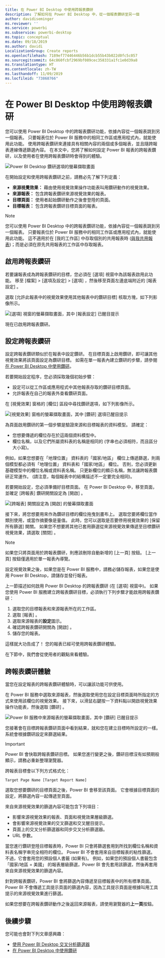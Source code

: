 ```yaml
---
title: 在 Power BI Desktop 中使用跨報表鑽研
description: 了解如何在 Power BI Desktop 中，從一個報表鑽研至另一個
author: davidiseminger
ms.reviewer: ''
ms.service: powerbi
ms.subservice: powerbi-desktop
ms.topic: conceptual
ms.date: 09/18/2019
ms.author: davidi
LocalizationGroup: Create reports
ms.openlocfilehash: 7189ef77446446b56b1dcb55b43b022d0fc5c057
ms.sourcegitcommit: 64c860fcbf2969bf089cec358331a1fc1e0d39a8
ms.translationtype: HT
ms.contentlocale: zh-TW
ms.lasthandoff: 11/09/2019
ms.locfileid: "73868766"
---
```

# <a name="use-cross-report-drillthrough-in-power-bi-desktop"></a>在 Power BI Desktop 中使用跨報表鑽研

您可以使用 Power BI Desktop 中的跨報表鑽研功能，依據內容從一個報表跳到另一個報表。 只要報表位於 Power BI 服務中的相同工作區或應用程式內，就能使用此功能。 使用跨報表鑽研來連接具有相關內容的兩個或多個報表，並且隨跨報表連線傳遞篩選內容。 在本文中，您將了解如何設定 Power BI 報表的跨報表鑽研，以及使用者在使用跨報表鑽研時會得到的體驗。

![Power BI Desktop 鑽研選項的螢幕擷取畫面](media/desktop-cross-report-drill-through/cross-report-drill-through-01.png)

在開始設定和使用跨報表鑽研之前，請務必先了解下列定義：

* **來源視覺效果：** 藉由使用視覺效果操作功能表叫用鑽研動作的視覺效果。
* **來源報表：** 包含跨報表鑽研來源視覺效果的報表。
* **目標頁面：** 使用者起始鑽研動作之後會登陸的頁面。
* **目標報表：** 包含跨報表鑽研目標頁面的報表。


> [!NOTE]
> 您可以使用 Power BI Desktop 中的跨報表鑽研功能，依據內容從一個報表跳到另一個報表。 只要報表位於 Power BI 服務中的相同工作區或應用程式內，就能使用此功能。 這不適用於在 [我的工作區]  中存取個別的共用報表時 ([與我共用報表](service-share-dashboards.md#share-a-dashboard-or-report))；而是必須在原先共用報表的工作區中存取報表。


## <a name="enable-cross-report-drillthrough"></a>啟用跨報表鑽研

若要讓報表成為跨報表鑽研的目標，您必須在 [選項]  視窗中為該報表啟用此功能。 移至 [檔案]   > [選項及設定]   > [選項]  ，然後移至頁面左邊底端附近的 [報表設定]  。

選取 [允許此報表中的視覺效果使用其他報表中的鑽研目標]  核取方塊，如下列影像所示。

![[選項] 視窗的螢幕擷取畫面，其中 [報表設定] 已醒目提示](media/desktop-cross-report-drill-through/cross-report-drill-through-02.png)

現在已啟用跨報表鑽研。

## <a name="set-up-cross-report-drillthrough"></a>設定跨報表鑽研

設定跨報表鑽研類似於在報表中設定鑽研。 在目標頁面上啟用鑽研，即可讓其他視覺效果將該頁面設定為鑽研目標。 如需在單一報表內建立鑽研的步驟，請參閱[在 Power BI Desktop 中使用鑽研](desktop-drillthrough.md)。

若要開始設定程序，您必須採取幾個初始步驟：

* 設定可以從工作區或應用程式中其他報表存取的鑽研目標頁面。
* 允許報表在自己的報表外查看鑽研頁面。

在 [視覺效果]  窗格的 [欄位]  區段中尋找鑽研選項，如下列影像所示。

![[視覺效果] 窗格的螢幕擷取畫面，其中 [鑽研] 選項已醒目提示](media/desktop-cross-report-drill-through/cross-report-drill-through-03.png)

為頁面啟用鑽研的第一個步驟是驗證來源和目標報表的資料模型。 請確定： 

* 您想要傳遞的欄位存在於這兩個資料模型中。
* 欄位名稱，以及它們所屬資料表的名稱是相同的 (字串也必須相符，而且區分大小寫)。

例如，如果您想要在「地理位置」  資料表的「國家/地區」  欄位上傳遞篩選，則兩個模型都必須有「地理位置」  資料表和「國家/地區」  欄位。 否則，您必須更新基礎模型中的欄位名稱或資料表名稱。 只更新欄位的顯示名稱，無法讓跨報表鑽研正常運作。 (請注意，每個報表中的結構描述不一定要完全相同)。

若要開始設定，您必須準備好目標頁面。 在 Power BI Desktop 中，移至頁面，並確定 [跨報表]  鑽研開關設定為 [開啟]  。 

![[跨報表] 開關設定為 [開啟] 的螢幕擷取畫面](media/desktop-cross-report-drill-through/cross-report-drill-through-03.png)

接下來，將您想要用來作為鑽研目標的欄位拖曳到畫布上。 選取您要將欄位當作類別使用，或當作摘要像是量值。 此時，您可以選取是否要停用視覺效果的 [保留所有篩選]  開關。 如果您不想要將其他已套用篩選從來源視覺效果傳遞至目標鑽研視覺效果，請選取 [關閉]  。

> [!NOTE]
> 如果您只將頁面用於跨報表鑽研，則應該刪除自動新增的 [上一頁]  按鈕。 [上一頁]  按鈕僅適用於單一報表內導覽。 

設定視覺效果之後，如果您是在 Power BI 服務中，請務必儲存報表，如果您是使用 Power BI Desktop，請儲存並發行報表。

上一節描述如何啟用 Power BI Desktop 的跨報表鑽研 (在 [選項]  視窗中)。 如果您使用 Power BI 服務建立跨報表鑽研目標，必須執行下列步驟才能啟用跨報表鑽研： 

1. 選取您的目標報表和來源報表所在的工作區。
2. 選取 [報表]  。
3. 選取來源報表的**設定**圖示。
4. 確認跨報表鑽研開關為 [開啟]  。
5. 儲存您的報表。

這樣就大功告成了！ 您的報表已經可使用跨報表鑽研體驗。 

在下節中，我們會從使用者的觀點來看體驗。

## <a name="cross-report-drillthrough-experience"></a>跨報表鑽研體驗

當您在設定報表的跨報表鑽研體驗時，可以讓該功能可供使用。

在 Power BI 服務中選取來源報表，然後選取使用您在設定目標頁面時所指定的方式來使用該欄位的視覺效果。 接下來，以滑鼠右鍵按一下資料點以開啟視覺效果操作功能表，然後選取 [鑽研]  。

![Power BI 服務中來源報表的螢幕擷取畫面，其中 [鑽研] 已醒目提示](media/desktop-cross-report-drill-through/cross-report-drill-through-01.png)

您接著會在目標跨報表鑽研頁面中看到結果，就和您在建立目標時所設定的一樣。 系統會根據鑽研設定來篩選結果。

> [!IMPORTANT]
> Power BI 會快取跨報表鑽研目標。 如果您進行變更之後，鑽研目標沒有如預期般顯示，請務必重新整理瀏覽器。 

跨報表目標會以下列方式格式化： 

`Target Page Name [Target Report Name]`

選取您想要鑽研的目標頁面之後，Power BI 會移至該頁面。 它會根據目標頁面的設定，將篩選內容一起傳遞至頁面。 

來自來源視覺效果的篩選內容可能包含下列項目： 

* 影響來源視覺效果的報表、頁面和視覺效果層級篩選。 
* 會影響來源視覺效果的交叉篩選和交叉醒目提示。 
* 頁面上的交叉分析篩選器和同步交叉分析篩選器。
* URL 參數。

當您進行鑽研登陸目標報表時，Power BI 只會將篩選套用到所找到欄位名稱和資料表名稱字串完全相符的欄位。 Power BI 不會套用來自目標報表的粘性篩選。 不過，它會套用您的預設個人書籤 (如果有)。 例如，如果您的預設個人書籤包含「國家/地區 = 美國」  的報表層級篩選，Power BI 會先套用該篩選，然後再套用來自來源視覺效果的篩選內容。 

針對跨報表鑽研，Power BI 會將篩選內容傳遞至目標報表中的所有標準頁面。 Power BI 不會傳遞工具提示頁面的篩選內容，因為工具提示頁面是根據叫用工具提示的來源視覺效果進行篩選。

如果您想要在跨報表鑽研動作之後返回來源報表，請使用瀏覽器的**上一頁**按鈕。 

## <a name="next-steps"></a>後續步驟

您可能也會對下列文章感興趣：

* [使用 Power BI Desktop 交叉分析篩選器](visuals/power-bi-visualization-slicers.md)
* [在 Power BI Desktop 中使用鑽研](desktop-drillthrough.md)

